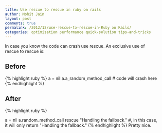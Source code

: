 ```yaml
---
title: Use rescue to rescue in ruby on rails
author: Mohit Jain
layout: post
comments: true
permalink: /2012/12/use-rescue-to-rescue-in-Ruby on Rails/
categories: optimization performance quick-solution tips-and-tricks
---
```

In case you know the code can crash use rescue. An exclusive use of rescue to rescue is:

## Before

{% highlight ruby %}
a = nil
a.a_random_method_call # code will crash here
{% endhighlight %}

## After

{% highlight ruby %}

a = nil
a.random_method_call rescue "Handling the fallback."
#, in this case, it will only return "Handling the fallback."
{% endhighlight %}
Pretty nice.
